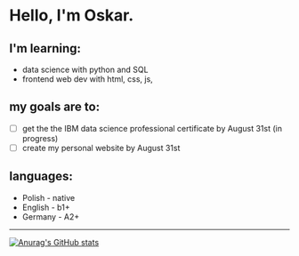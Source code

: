 # Hello, I'm Oskar.
## I'm learning:
 - data science with python and SQL 
 - frontend web dev with html, css, js, 

## my goals are to:
- [ ] get the the IBM data science professional certificate by August 31st (in progress)
- [ ] create my personal website by August 31st

## languages:
- Polish - native
- English - b1+
- Germany - A2+

---

[![Anurag's GitHub stats](https://github-readme-stats.vercel.app/api?username=OmikM&theme=dark&show_icons=true)](https://github.com/anuraghazra/github-readme-stats)

<!---
OmikM/OmikM is a ✨ special ✨ repository because its `README.md` (this file) appears on your GitHub profile.
You can click the Preview link to take a look at your changes.
--->
